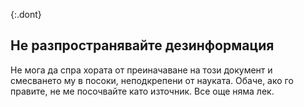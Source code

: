 {:.dont}
## Не разпространявайте дезинформация

Не мога да спра хората от преиначаване на този документ и смесването му в посоки, неподкрепени от науката. Обаче, ако го правите, не ме посочвайте като източник. Все още няма лек.

